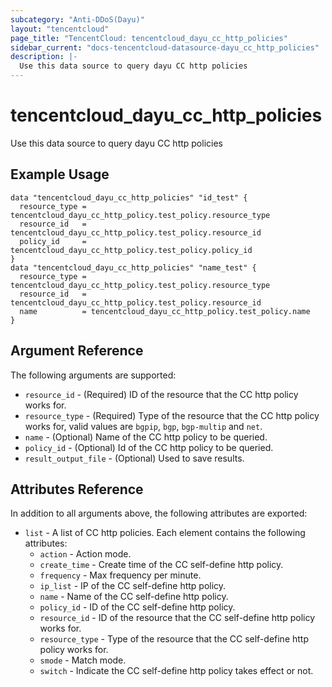```yaml
---
subcategory: "Anti-DDoS(Dayu)"
layout: "tencentcloud"
page_title: "TencentCloud: tencentcloud_dayu_cc_http_policies"
sidebar_current: "docs-tencentcloud-datasource-dayu_cc_http_policies"
description: |-
  Use this data source to query dayu CC http policies
---
```


# tencentcloud_dayu_cc_http_policies

Use this data source to query dayu CC http policies

## Example Usage

```hcl
data "tencentcloud_dayu_cc_http_policies" "id_test" {
  resource_type = tencentcloud_dayu_cc_http_policy.test_policy.resource_type
  resource_id   = tencentcloud_dayu_cc_http_policy.test_policy.resource_id
  policy_id     = tencentcloud_dayu_cc_http_policy.test_policy.policy_id
}
data "tencentcloud_dayu_cc_http_policies" "name_test" {
  resource_type = tencentcloud_dayu_cc_http_policy.test_policy.resource_type
  resource_id   = tencentcloud_dayu_cc_http_policy.test_policy.resource_id
  name          = tencentcloud_dayu_cc_http_policy.test_policy.name
}
```

## Argument Reference

The following arguments are supported:

* `resource_id` - (Required) ID of the resource that the CC http policy works for.
* `resource_type` - (Required) Type of the resource that the CC http policy works for, valid values are `bgpip`, `bgp`, `bgp-multip` and `net`.
* `name` - (Optional) Name of the CC http policy to be queried.
* `policy_id` - (Optional) Id of the CC http policy to be queried.
* `result_output_file` - (Optional) Used to save results.

## Attributes Reference

In addition to all arguments above, the following attributes are exported:

* `list` - A list of CC http policies. Each element contains the following attributes:
  * `action` - Action mode.
  * `create_time` - Create time of the CC self-define http policy.
  * `frequency` - Max frequency per minute.
  * `ip_list` - IP of the CC self-define http policy.
  * `name` - Name of the CC self-define http policy.
  * `policy_id` - ID of the CC self-define http policy.
  * `resource_id` - ID of the resource that the CC self-define http policy works for.
  * `resource_type` - Type of the resource that the CC self-define http policy works for.
  * `smode` - Match mode.
  * `switch` - Indicate the CC self-define http policy takes effect or not.



